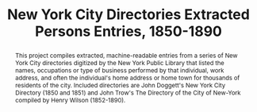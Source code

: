 ---
pid: directories
done: true
title: New York City Directories Extracted Persons Entries, 1850-1890
featured: true
category: Other
tags:
- Urban Humanities
- Datasts
abstract: This project compiles extracted, machine-readable entries from a series
  of New York City directories digitized by the New York Public Library that listed
  the names, occupations or type of business performed by that individual, work address,
  and often the individual's home address or home town for thousands of residents
  of the city. Included directories are John Doggett's New York City Directory (1850
  and 1851) and John Trow's The Directory of the City of New-York compiled by Henry
  Wilson (1852-1890).
pis:
- wolf
link: https://archive.nyu.edu/handle/2451/61521
local_image: directories.jpg
original_img: https://iiif-prod.nypl.org/index.php?id=57275760&t=w
layout: project
---